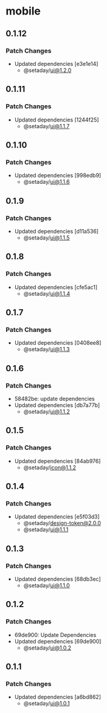 # mobile

## 0.1.12

### Patch Changes

- Updated dependencies [e3e1e14]
  - @setaday/ui@1.2.0

## 0.1.11

### Patch Changes

- Updated dependencies [1244f25]
  - @setaday/ui@1.1.7

## 0.1.10

### Patch Changes

- Updated dependencies [998edb9]
  - @setaday/ui@1.1.6

## 0.1.9

### Patch Changes

- Updated dependencies [d11a536]
  - @setaday/ui@1.1.5

## 0.1.8

### Patch Changes

- Updated dependencies [cfe5ac1]
  - @setaday/ui@1.1.4

## 0.1.7

### Patch Changes

- Updated dependencies [0408ee8]
  - @setaday/ui@1.1.3

## 0.1.6

### Patch Changes

- 58482be: update dependencies
- Updated dependencies [db7a77b]
  - @setaday/ui@1.1.2

## 0.1.5

### Patch Changes

- Updated dependencies [84ab976]
  - @setaday/icon@1.1.2

## 0.1.4

### Patch Changes

- Updated dependencies [e5f03d3]
  - @setaday/design-token@2.0.0
  - @setaday/ui@1.1.1

## 0.1.3

### Patch Changes

- Updated dependencies [68db3ec]
  - @setaday/ui@1.1.0

## 0.1.2

### Patch Changes

- 69de900: Update Dependencies
- Updated dependencies [69de900]
  - @setaday/ui@1.0.2

## 0.1.1

### Patch Changes

- Updated dependencies [a6bd862]
  - @setaday/ui@1.0.1
